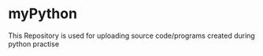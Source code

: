 myPython
========
This Repository is used for uploading source code/programs created during python practise 
